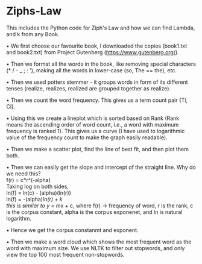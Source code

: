 # Ziphs-Law
This includes the Python code for Ziph's Law and how we can find Lambda, and k from any Book. 

• We first choose our favourite book, I downloaded the copies (book1.txt and book2.txt) from Project Gutenberg (https://www.gutenberg.org/). 

• Then we format all the words in the book, like removing special characters (* / - _ ; : '), making all the words in lower-case (so, The == the), etc. 

• Then we used potters stemmer - it groups words in form of its different tenses (realize, realizes, realized are grouped together as realize). 

• Then we count the word frequency. This gives us a term count pair {Ti, Ci}. 

• Using this we create a lineplot which is sorted based on Rank (Rank means the ascending order of word count, i.e., a word with maximum frequency is ranked 1). This gives us a curve (I have used to logarithmic value of the frequency count to make the graph easily readable). 

• Then we make a scatter plot, find the line of best fit, and then plot them both.

• Then we can easily get the slope and intercept of the straight line. Why do we need this?
    <br>f(r) = c*r^(-alpha)
    <br>Taking log on both sides,
    <br>ln(f) = ln(c) - (alpha)(ln(r))
    <br>ln(f) = -(alpha)*ln(r) + k
    <br>this is similar to y = m*x + c, where f(r) -> frequency of word, r is the rank, c is the corpus constant, alpha is the corpus exponenet, and ln is natural logarithm.

• Hence we get the corpus constanmt and exponent.

• Then we make a word cloud which shows the most frequent word as the word with maximum size. We use NLTK to filter out stopwords, and only view the top 100 most frequent non-stopwords.  
